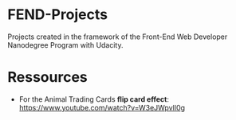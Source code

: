 # FEND-Projects
Projects created in the framework of the Front-End Web Developer Nanodegree Program with Udacity.

# Ressources
- For the Animal Trading Cards **flip card effect**: https://www.youtube.com/watch?v=W3eJWpvIl0g
